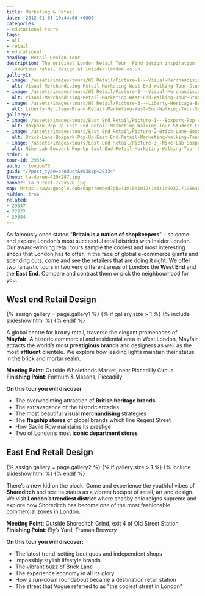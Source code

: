 ```yaml
---
title: Marketing & Retail
date: '2012-01-01 10:44:00 +0000'
categories:
- educational-tours
tags:
- all
- retail
- educational
heading: Retail Design Tour
description: The original London Retail Tour! Find design inspiration for the most
  luxurious retail design at insider-london.co.uk.
gallery1:
- image: /assets/images/tours/WE Retail/Picture-1---Visual-Merchandising-Retail-Marketing-West-End-Walking-Tour-Student-Corporate.JPG.jpg
  alt: Visual-Merchandising-Retail-Marketing-West-End-Walking-Tour-Student-Corporate
- image: /assets/images/tours/WE Retail/Picture-2---Visual-Merchandising-Retail-Marketing-West-End-Walking-Tour-Student-Corporate.jpg
  alt: Visual-Merchandising-Retail-Marketing-West-End-Walking-Tour-Student-Corporate
- image: /assets/images/tours/WE Retail/Picture-3---Liberty-Heritage-Brand-Retail-Marketing-West-End-Walking-Tour-Student-Corporate.JPG.jpg
  alt: Liberty-Heritage-Brand-Retail-Marketing-West-End-Walking-Tour-Student-Corporate
gallery2:
- image: /assets/images/tours/East End Retail/Picture-1---Boxpark-Pop-Up-East-End-Retail-Marketing-Walking-Tour-Student-Corporate.jpg
  alt: Boxpark-Pop-Up-East-End-Retail-Marketing-Walking-Tour-Student-Corporate
- image: /assets/images/tours/East End Retail/Picture-2-Brick-Lane-Boxpark-Pop-Up-East-End-Retail-Marketing-Walking-Tour-Student-Corporate.jpg
  alt: Brick-Lane-Boxpark-Pop-Up-East-End-Retail-Marketing-Walking-Tour-Student-Corporate
- image: /assets/images/tours/East End Retail/Picture-3_-Nike-Lab-Boxpark-Pop-Up-East-End-Retail-Marketing-Walking-Tour-Student-Corporate.jpg
  alt: Nike-Lab-Boxpark-Pop-Up-East-End-Retail-Marketing-Walking-Tour-Student-Corporate
order: 4
tour-id: 29334
author: london75
guid: "/?post_type=product&#038;p=29334"
thumb: la-duree-420x287.jpg
banner: la-duree1-772x528.jpg
map: https://www.google.com/maps/embed?pb=!1m18!1m12!1m3!1d9932.719664857414!2d-0.14276057544238435!3d51.50991514619343!2m3!1f0!2f0!3f0!3m2!1i1024!2i768!4f13.1!3m3!1m2!1s0x487604d3ff201fc1%3A0xf08adf0cfb3eb2fe!2sPiccadilly+Circus%2C+London+W1D+7ET%2C+UK!5e0!3m2!1sen!2s!4v1431588804686
hidden: true
related:
- 29347
- 22222
- 29344
---
```


As famously once stated "**Britain is a nation of shopkeepers**" – so come and explore London’s most successful retail districts with Insider London. Our award-winning retail tours sample the coolest and most interesting shops that London has to offer. In the face of global e-commerce giants and spending cuts, come and see the retailers that are doing it right. We offer two fantastic tours in two very different areas of London: the **West End** and the **East End**. Compare and contrast them or pick the neighbourhood for you.

## West end Retail Design

{% assign gallery = page.gallery1 %}
{% if gallery.size > 1 %}
  {% include slideshow.html %}
{% endif %}

A global centre for luxury retail, traverse the elegant promenades of **Mayfair**. A historic commercial and residential area in West London, Mayfair attracts the world’s most **prestigious brands** and designers as well as the most **affluent** clientele. We explore how leading lights maintain their status in the brick and mortar realm.

**Meeting Point**: Outside Wholefoods Market, near Piccadilly Circus
**Finishing Point**: Fortnum & Masons, Piccadilly

**On this tour you will discover**

* The overwhelming attraction of **British heritage brands**
* The extravagance of the historic arcades
* The most beautiful **visual merchandising** strategies
* The **flagship stores** of global brands which line Regent Street
* How Savile Row maintains its prestige
* Two of London’s most **iconic department stores**

## East End Retail Design

{% assign gallery = page.gallery2 %}
{% if gallery.size > 1 %}
  {% include slideshow.html %}
{% endif %}

There’s a new kid on the block. Come and experience the youthful vibes of **Shoreditch** and test its status as a vibrant hotspot of retail, art and design. We visit **London’s trendiest district** where shabby chic reigns supreme and explore how Shoreditch has become one of the most fashionable commercial zones in London.

**Meeting Point**: Outside Shoreditch Grind, exit 4 of Old Street Station
**Finishing Point**: Ely’s Yard, Truman Brewery

**On this tour you will discover:**
* The latest trend-setting boutiques and independent shops
* Impossibly stylish lifestyle brands
* The vibrant buzz of Brick Lane
* The experience economy in all its glory
* How a run-down roundabout became a destination retail station
* The street that Vogue referred to as "the coolest street in London"
